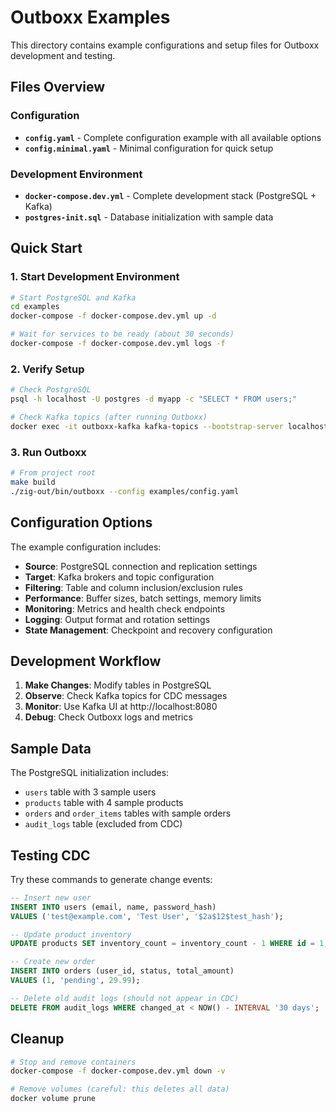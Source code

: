 # Outboxx Examples

This directory contains example configurations and setup files for Outboxx development and testing.

## Files Overview

### Configuration
- **`config.yaml`** - Complete configuration example with all available options
- **`config.minimal.yaml`** - Minimal configuration for quick setup

### Development Environment
- **`docker-compose.dev.yml`** - Complete development stack (PostgreSQL + Kafka)
- **`postgres-init.sql`** - Database initialization with sample data

## Quick Start

### 1. Start Development Environment

```bash
# Start PostgreSQL and Kafka
cd examples
docker-compose -f docker-compose.dev.yml up -d

# Wait for services to be ready (about 30 seconds)
docker-compose -f docker-compose.dev.yml logs -f
```

### 2. Verify Setup

```bash
# Check PostgreSQL
psql -h localhost -U postgres -d myapp -c "SELECT * FROM users;"

# Check Kafka topics (after running Outboxx)
docker exec -it outboxx-kafka kafka-topics --bootstrap-server localhost:9092 --list
```

### 3. Run Outboxx

```bash
# From project root
make build
./zig-out/bin/outboxx --config examples/config.yaml
```

## Configuration Options

The example configuration includes:

- **Source**: PostgreSQL connection and replication settings
- **Target**: Kafka brokers and topic configuration
- **Filtering**: Table and column inclusion/exclusion rules
- **Performance**: Buffer sizes, batch settings, memory limits
- **Monitoring**: Metrics and health check endpoints
- **Logging**: Output format and rotation settings
- **State Management**: Checkpoint and recovery configuration

## Development Workflow

1. **Make Changes**: Modify tables in PostgreSQL
2. **Observe**: Check Kafka topics for CDC messages
3. **Monitor**: Use Kafka UI at http://localhost:8080
4. **Debug**: Check Outboxx logs and metrics

## Sample Data

The PostgreSQL initialization includes:
- `users` table with 3 sample users
- `products` table with 4 sample products
- `orders` and `order_items` tables with sample orders
- `audit_logs` table (excluded from CDC)

## Testing CDC

Try these commands to generate change events:

```sql
-- Insert new user
INSERT INTO users (email, name, password_hash)
VALUES ('test@example.com', 'Test User', '$2a$12$test_hash');

-- Update product inventory
UPDATE products SET inventory_count = inventory_count - 1 WHERE id = 1;

-- Create new order
INSERT INTO orders (user_id, status, total_amount)
VALUES (1, 'pending', 29.99);

-- Delete old audit logs (should not appear in CDC)
DELETE FROM audit_logs WHERE changed_at < NOW() - INTERVAL '30 days';
```

## Cleanup

```bash
# Stop and remove containers
docker-compose -f docker-compose.dev.yml down -v

# Remove volumes (careful: this deletes all data)
docker volume prune
```